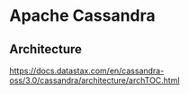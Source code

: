 # Apache Cassandra

## Architecture

https://docs.datastax.com/en/cassandra-oss/3.0/cassandra/architecture/archTOC.html

